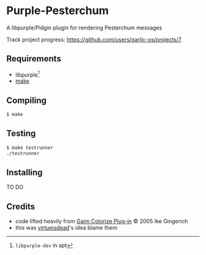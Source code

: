 # Purple-Pesterchum
A libpurple/Pidgin plugin for rendering Pesterchum messages

Track project progress: https://github.com/users/garlic-os/projects/7

## Requirements
- libpurple[^1]
- [make](https://command-not-found.com/make)

[^1]: `libpurple-dev` in apt

## Compiling
```bash
$ make
```

## Testing
```bash
$ make testrunner
./testrunner
```

## Installing
TO DO
<!-- ```bash
$ make install
``` -->

## Credits
- code lifted heavily from [Gaim Colorize Plug-in](https://keep.imfreedom.org/pidgin/purple-plugin-pack/file/tip/colorize/colorize.c) © 2005 Ike Gingerich
- this was [virtueisdead](https://cohost.org/virtueisdead)'s idea blame them
